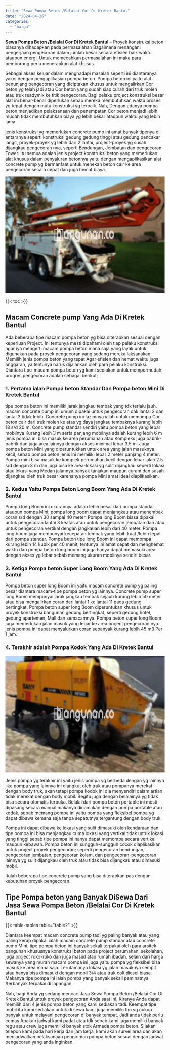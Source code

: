 ```yaml
---
title: "Sewa Pompa Beton /Belalai Cor Di Kretek Bantul"
date: "2024-04-26"
categories: 
  - "harga"
---
```


**Sewa Pompa Beton /Belalai Cor Di Kretek Bantul** – Proyek konstruksi beton biasanya dihadapkan pada permasalahan Bagaimana menangani pengerjaan pengecoran dalam jumlah besar secara efisien baik waktu ataupun energi. Untuk memecahkan permasalahan ini maka para pemborong perlu menerapkan alat khusus.

Sebagai akses keluar dalam menghadapi masalah seperti ini diantaranya yakni dengan pengaplikasian pompa beton. Pompa beton ini yaitu alat penunjang pengecoran yang diciptakan khusus untuk mengalirkan Cor beton yg telah jadi atau Cor beton yang sudah siap curah dari truk molen atau truk readymix ke titik pengecoran. Bagi pelaku project konstruksi besar alat ini benar-benar diperlukan sebab mereka membutuhkan waktu proses yg tepat dengan mutu konstruksi yg terbaik. Nah, Dengan adanya pompa beton menjadikan pelaksanaan dan penempatan Cor beton menjadi lebih mudah tidak membutuhkan biaya yg lebih besar ataupun waktu yang lebih lama.

jenis konstruksi yg memerlukan concrete pump ini amat banyak tipenya di antaranya seperti konstruksi gedung gedung tinggi atau gedung pencakar langit, proyek-proyek yg lebih dari 2 lantai, project-proyek yg susah dijangkau pengecoran nya, seperti Bendungan, Jembatan dan pengecoran Tower. Itu semua adalah jenis project konstruksi beton yang memerlukan alat khusus dalam penyaluran betonnya yaitu dengan mengaplikasikan alat concrete pump yg bermanfaat untuk menekan beton cair ke area pengecoran secara cepat dan juga hemat biaya.

![Sewa Pompa Beton /Belalai Cor Di Kretek Bantul](/images/sewa-concrete-pump-05.png)

{{< toc >}}

## Macam Concrete pump Yang Ada Di Kretek Bantul

Ada beberapa tipe macam pompa beton yg bisa diterapkan sesuai dengan keperluan Project. Ini tentunya mesti dipahami oleh tiap pelaku konstruksi agar iya mengerti macam pompa beton mana saja yang layak untuk digunakan pada proyek pengecoran yang sedang mereka laksanakan. Memilih jenis pompa beton yang tepat Agar efisien dan hemat waktu juga anggaran, ya tentunya harus dijalankan oleh para pelaku konstruksi. Diantara tipe-macam pompa beton yg kami sediakan untuk mempermudah progres pengecoran adalah sebagai berikut;

### 1\. Pertama ialah Pompa beton Standar Dan Pompa beton Mini Di Kretek Bantul

tipe pompa beton ini memiliki jarak jangkau tembak yang tdk terlalu jauh. macam concrete pump ini umum dipakai untuk pengecoran dak lantai 2 dan lantai 3 tidak lebih. Concrete pump ini lazimnya ialah untuk memompa Cor beton cair dari truk molen ke atas yg daya jangkau tembaknya kurang lebih 18 s/d 20 m. Concrete pump standar sendiri yaitu pompa beton yang lebar mobilnya Kurang lebih 3 m serta panjang mobilnya adalah kurang lebih 6 m jenis pompa ini bisa masuk ke area perumahan atau Kompleks juga pabrik-pabrik dan juga area lainnya dengan akses minimal lebar 3.5 m. Juga pompa beton Mini yang diperuntukkan untuk area yang jalan masuknya kecil, sebab pompa beton jenis ini memiliki lebar 2 meter panjang 4 meter. Pompa mini bisa masuk ke komplek perumahan kecil dengan lebar ialah 2.5 s/d dengan 3 m dan juga bisa ke area-lokasi yg sulit dijangkau seperti lokasi atau lokasi yang Medan jalannya banyak tanjakan maupun curam dan susah dijangkau oleh truk besar karenanya pompa Mini amat ideal diaplikasikan.

### 2\. Kedua Yaitu Pompa Beton Long Boom Yang Ada Di Kretek Bantul

Pompa long Boom ini ukurannya adalah lebih besar dari pompa standar ataupun pompa Mini, pompa long boom dapat menjangkau atau menembak coran s/d dengan 30 sampai 40 meter. Pompa long Boom biasa dipakai untuk pengecoran lantai 3 keatas atau untuk pengecoran jembatan dan atau untuk pengecoran vertikal dengan jangkauan lebih dari 40 meter. Pompa long boom juga mempunyai kecepatan tembak yang lebih kuat /lebih tepat dari pompa standar. Pompa beton tipe long Boom ini dapat memompa kurang lebih 14 kubik per 40 menit, tentunya ini amat cepat dan menghemat waktu dan pompa beton long boom ini juga hanya dapat memasuki area dengan akses yg lebar sebab memang ukuran mobilnya sendiri besar.

### 3\. Ketiga Pompa beton Super Long Boom Yang Ada Di Kretek Bantul

Pompa beton super long Boom ini yaitu macam concrete pump yg paling besar diantara macam-tipe pompa beton yg lainnya. Concrete pump super long Boom mempunyai jarak jangkau tembak sejauh kurang lebih 50 meter atau bisa mengalirkan coran dari lantai 1 ke lantai 11 pada gedung bertingkat. Pompa beton super long Boom diperuntukan khusus untuk proyek konstruksi bangunan gedung bertingkat, seperti gedung hotel, gedung apartemen, Mall dan semacamnya. Pompa beton super long Boom juga memerlukan jalan masuk yang lebar ke area project pengecoran nya. jenis pompa ini dapat menyalurkan coran sebanyak kurang lebih 45 m3 Per 1 jam.

### 4\. Terakhir adalah Pompa Kodok Yang Ada Di Kretek Bantul

![Sewa Pompa Beton /Belalai Cor Di Kretek Bantul](/images/sewa-concrete-pump-30.png)

Jenis pompa yg terakhir ini yaitu jenis pompa yg berbeda dengan yg lainnya jika pompa yang lainnya ini diangkut oleh truk atau pompanya merekat dengan body truk, akan tetapi pompa kodok ini dia menyendiri dalam artian tidak merekat dengan body mobil. Begitu juga dengan belalainya yg tidak bisa secara otomatis terbuka. Belalai dari pompa beton portable ini mesti dipasang secara manual makanya dinamakan dengan pompa portable atau kodok, sebab memang pompa ini yaitu pompa yang fleksibel pompa yg dapat dibawa kemana saja tanpa sepatutnya tergantung dengan body truk.

Pompa ini dapat dibawa ke lokasi yang sulit dimasuki oleh kendaraan dan tipe pompa ini bisa menjangkau cuma lokasi yang vertikal tidak untuk lokasi yang tinggi sebab tipe pompa ini hanya dapat memompa secara vertikal maupun kebawah. Pompa beton ini sungguh-sungguh cocok diaplikasikan untuk project proyek pengecoran; seperti pengecoran bendungan, pengecoran jembatan, pengecoran kolam, dan pengecoran-pengecoran lainnya yg sulit dijangkau oleh truk atau tidak bisa dijangkau atau dimasuki mobil.

Itulah beberapa tipe concrete pump yang bisa diterapkan pas dengan kebutuhan proyek pengecoran.

## Tipe Pompa beton yang Banyak DiSewa Dari Jasa Sewa Pompa Beton /Belalai Cor Di Kretek Bantul

{{< table-tables table="table2" >}}

Diantara keempat macam concrete pump tadi yg paling banyak atau yang paling kerap dipakai ialah macam concrete pump standar atau concrete pump Mini. tipe pompa beton ini banyak sekali terpakai oleh para arsitek bangunan khususnya konstruksi beton pada project perumahan, sekolahan, juga project ruko-ruko dan juga masjid atau rumah ibadah. selain dari harga sewanya yang murah macam pompa ini juga yaitu pompa yg fleksibel bisa masuk ke area mana saja. Terutamanya lokasi yg jalan masuknya sempit atau hanya bisa dimasuki dengan mobil 3/4 atau truk colt diesel biasa. Makanya tipe pompa ini ialah pompa yang banyak sekali peminatnya /terbanyak terpakai di lapangan.

Nah, bagi Anda yg sedang mencari Jasa Sewa Pompa Beton /Belalai Cor Di Kretek Bantul untuk proyek pengecoran Anda saat ini. Kiranya Anda dapat memilih dari 4 jenis pompa beton yang kami sediakan tadi. Keempat tipe mobil itu kami sediakan untuk di sewa kami juga memiliki tim yg cukup banyak untuk melayani pengecoran di banyak tempat. Jadi anda tidak perlu cemas Apakah jadwal kami padat atau tdk sebab kami juga memiliki banyak regu atau crew juga memiliki banyak stok Armada pompa beton. Silakan telepon kami pada hari kerja dan jam kerja, kami akan survei area dan akan menjadwalkan pelaksanaan pengiriman pompa beton sesuai dengan jadwal pengecoran yang anda inginkan.
